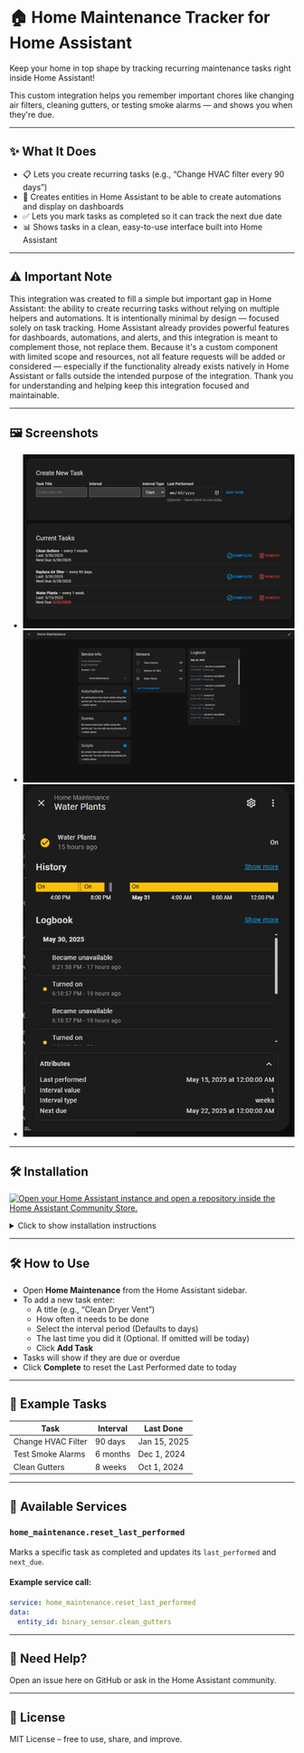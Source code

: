# 🏠 Home Maintenance Tracker for Home Assistant

Keep your home in top shape by tracking recurring maintenance tasks right inside Home Assistant!

This custom integration helps you remember important chores like changing air filters, cleaning gutters, or testing smoke alarms — and shows you when they're due.

---

## ✨ What It Does

- 📋 Lets you create recurring tasks (e.g., “Change HVAC filter every 90 days”)
- 🔔 Creates entities in Home Assistant to be able to create automations and display on dashboards
- ✅ Lets you mark tasks as completed so it can track the next due date
- 📊 Shows tasks in a clean, easy-to-use interface built into Home Assistant

---

## ⚠️ Important Note
This integration was created to fill a simple but important gap in Home Assistant: the ability to create recurring tasks without relying on multiple helpers and automations. It is intentionally minimal by design — focused solely on task tracking.
Home Assistant already provides powerful features for dashboards, automations, and alerts, and this integration is meant to complement those, not replace them.
Because it's a custom component with limited scope and resources, not all feature requests will be added or considered — especially if the functionality already exists natively in Home Assistant or falls outside the intended purpose of the integration.
Thank you for understanding and helping keep this integration focused and maintainable.

---

## 🖼️ Screenshots

- ![Task Panel](screenshots/task-panel.PNG)
- ![Integration Page](screenshots/integration-page.PNG)
- ![Entity Attributes](screenshots/entity-attributes.PNG)

---

## 🛠️ Installation

[![Open your Home Assistant instance and open a repository inside the Home Assistant Community Store.](https://my.home-assistant.io/badges/hacs_repository.svg)](https://my.home-assistant.io/redirect/hacs_repository/?owner=TJPoorman&repository=home_maintenance&category=Integration)

<details>
<summary>Click to show installation instructions</summary>
<ol>
<li>Install files:</li>
<ul>
<li><u>Using HACS:</u><br>
In the HACS panel, search for 'Home Maintenance', open the repository and click 'Download'.</li>
<li><u>Manually:</u><br>
Download the <a href="https://github.com/TJPoorman/home_maintenance/releases">latest release</a> as a zip file and extract it into the `custom_components` folder in your HA installation.</li>
</ul>
<li>Restart HA to load the integration into HA.</li>
<li>Go to Settings -> Devices & services and click 'ADD INTEGRATION' button. Look for Home Maintenance and click to add it.</li>
<li>The Home Maintenance integration is ready for use. You can find the configuration panel in the menu on the left.</li>
</ol>
</details>

---

## 🛠️ How to Use

- Open **Home Maintenance** from the Home Assistant sidebar.
- To add a new task enter:
  - A title (e.g., “Clean Dryer Vent”)
  - How often it needs to be done
  - Select the interval period (Defaults to days)
  - The last time you did it (Optional. If omitted will be today)
  - Click **Add Task**
- Tasks will show if they are due or overdue
- Click **Complete** to reset the Last Performed date to today

---

## 🔄 Example Tasks

| Task                 | Interval | Last Done     |
|----------------------|----------|---------------|
| Change HVAC Filter   | 90 days  | Jan 15, 2025  |
| Test Smoke Alarms    | 6 months | Dec 1, 2024   |
| Clean Gutters        | 8 weeks  | Oct 1, 2024   |

---

## 🔁 Available Services

### `home_maintenance.reset_last_performed`

Marks a specific task as completed and updates its `last_performed` and `next_due`.

#### Example service call:

```yaml
service: home_maintenance.reset_last_performed
data:
  entity_id: binary_sensor.clean_gutters
```

---

## 💬 Need Help?

Open an issue here on GitHub or ask in the Home Assistant community.

---

## 📄 License

MIT License – free to use, share, and improve.
